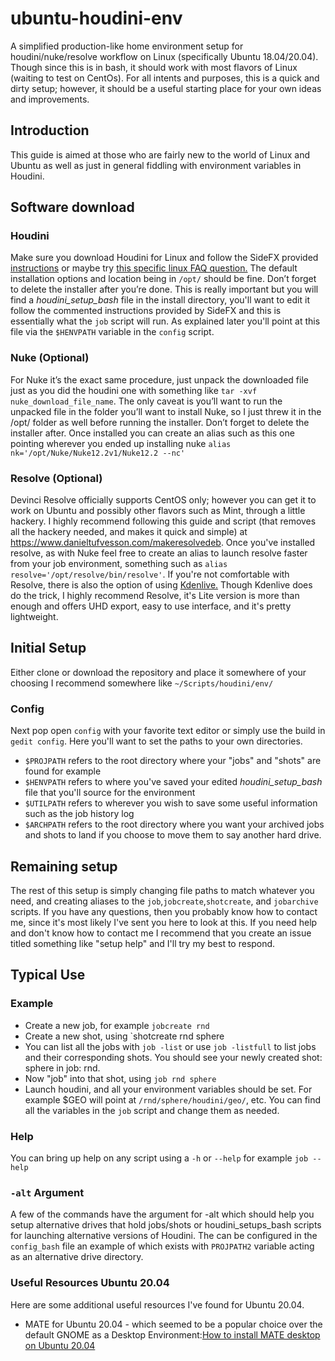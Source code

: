 # ubuntu-houdini-env
A simplified production-like home environment setup for houdini/nuke/resolve workflow on Linux (specifically Ubuntu 18.04/20.04). Though since this is in bash, it should work with most flavors of Linux (waiting to test on CentOs). For all intents and purposes, this is a quick and dirty setup; however, it should be a useful starting place for your own ideas and improvements.

## Introduction
This guide is aimed at those who are fairly new to the world of Linux and Ubuntu as well as just in general fiddling with environment variables in Houdini.

## Software download

### Houdini
Make sure you download Houdini for Linux and follow the SideFX provided [instructions](https://www.sidefx.com/download/houdini-for-linux/)
or maybe try [this specific linux FAQ question.](https://www.sidefx.com/faq/question/511/) The default installation options and location being in `/opt/` should be fine. Don’t forget to delete the installer after you’re done. This is really important but you will find a *houdini_setup_bash* file in the install directory, you'll want to edit it follow the commented instructions provided by SideFX and this is essentially what the `job` script will run. As explained later you'll point at this file via the `$HENVPATH` variable in the `config` script.

### Nuke (Optional)
For Nuke it’s the exact same procedure, just unpack the downloaded file just as you did the houdini one with something like `tar -xvf nuke_download_file_name`. The only caveat is you’ll want to run the unpacked file in the folder you’ll want to install Nuke, so I just threw it in the /opt/ folder as well before running the installer. Don’t forget to delete the installer after. Once installed you can create an alias such as this one pointing wherever you ended up installing nuke `alias nk='/opt/Nuke/Nuke12.2v1/Nuke12.2 --nc'`

### Resolve (Optional)
Devinci Resolve officially supports CentOS only; however you can get it to work on Ubuntu and possibly other flavors such as Mint, through a little hackery. I highly recommend following this guide and script (that removes all the hackery needed, and makes it quick and simple) at https://www.danieltufvesson.com/makeresolvedeb. Once you've installed resolve, as with Nuke feel free to create an alias to launch resolve faster from your job environment, something such as `alias resolve='/opt/resolve/bin/resolve'`. If you're not comfortable with Resolve, there is also the option of using [Kdenlive.](https://kdenlive.org/en/) Though Kdenlive does do the trick, I highly recommend Resolve, it's Lite version is more than enough and offers UHD export, easy to use interface, and it's pretty lightweight.  

## Initial Setup
Either clone or download the repository and place it somewhere of your choosing I recommend somewhere like `~/Scripts/houdini/env/`

### Config
Next pop open `config` with your favorite text editor or simply use the build in `gedit config`. Here you'll want to set the paths to your own directories.
* `$PROJPATH` refers to the root directory where your "jobs" and "shots" are found for example
* `$HENVPATH` refers to where you've saved your edited *houdini_setup_bash* file that you'll source for the environment
* `$UTILPATH` refers to wherever you wish to save some useful information such as the job history log
* `$ARCHPATH` refers to the root directory where you want your archived jobs and shots to land if you choose to move them to say another hard drive.

## Remaining setup
The rest of this setup is simply changing file paths to match whatever you need, and creating aliases to the `job`,`jobcreate`,`shotcreate`, and `jobarchive` scripts. If you have any questions, then you probably know how to contact me, since it's most likely I've sent you here to look at this. If you need help and don't know how to contact me I recommend that you create an issue titled something like "setup help" and I'll try my best to respond.

## Typical Use
### Example
* Create a new job, for example `jobcreate rnd`
* Create a new shot, using `shotcreate rnd sphere
* You can list all the jobs with `job -list` or use `job -listfull` to list jobs and their corresponding shots. You should see your newly created shot: sphere in job: rnd.
* Now "job" into that shot, using `job rnd sphere`
* Launch houdini, and all your environment variables should be set. For example $GEO will point at `/rnd/sphere/houdini/geo/`, etc. You can find all the variables in the `job` script and change them as needed.

### Help
You can bring up help on any script using a `-h` or `--help` for example `job --help`

### `-alt` Argument
A few of the commands have the argument for -alt which should help you setup alternative drives that hold jobs/shots or houdini_setups_bash scripts for launching alternative versions of Houdini. The can be configured in the `config_bash` file an example of which exists with `PROJPATH2` variable acting as an alternative drive directory.

### Useful Resources Ubuntu 20.04
Here are some additional useful resources I've found for Ubuntu 20.04.
* MATE for Ubuntu 20.04 - which seemed to be a popular choice over the default GNOME as a Desktop Environment:[How to install MATE desktop on Ubuntu 20.04](https://linuxconfig.org/how-to-install-mate-desktop-on-ubuntu-20-04-focal-fossa-linux)

